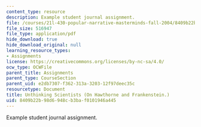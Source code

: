 ```yaml
---
content_type: resource
description: Example student journal assignment.
file: /courses/21l-430-popular-narrative-masterminds-fall-2004/8409b22b98d6948cb3baf0101946a445_MIT21L_430F04_unthink.pdf
file_size: 516947
file_type: application/pdf
hide_download: true
hide_download_original: null
learning_resource_types:
- Assignments
license: https://creativecommons.org/licenses/by-nc-sa/4.0/
ocw_type: OCWFile
parent_title: Assignments
parent_type: CourseSection
parent_uid: e2db7307-f362-313a-3203-12f97deec35c
resourcetype: Document
title: Unthinking Scientists (On Hawthorne and Frankenstein.)
uid: 8409b22b-98d6-948c-b3ba-f0101946a445
---
```

Example student journal assignment.